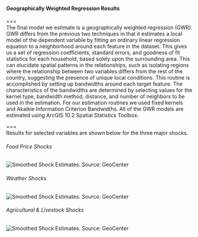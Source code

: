 #### Geographically Weighted Regression Results
===  
The final model we estimate is a geographically weighted regression (GWR).  GWR differs from the previous two techniques in that it estimates a local model of the dependent variable by fitting an ordinary linear regression equation to a neighborhood around each feature in the dataset.  This gives us a set of regression coefficients, standard errors, and goodness of fit statistics for each household, based solely upon the surrounding area.  This can elucidate spatial patterns in the relationships, such as isolating regions where the relationship between two variables differs from the rest of the country, suggesting the presence of unique local conditions. This routine is accomplished by setting up bandwidths around each target feature. The characteristics of the bandwidths are determined by selecting values for the kernel type, bandwidth method, distance, and number of neighbors to be used in the estimation. For our estimation routines we used fixed kernels and Akaikie Information Criterion Bandwidths. All of the GWR models are estimated using ArcGIS 10.2 Spatial Statistics Toolbox.  

===  
Results for selected variables are shown below for the three major shocks.   
###### Food Price Shocks
<p><img src="https://cloud.githubusercontent.com/assets/5873344/4595038/12e098b2-5095-11e4-8edc-f98057a621cd.jpg" alt="Smoothed Shock Estimates. Source: GeoCenter" align="middle"></p>

###### Weather Shocks
<p><img src="https://cloud.githubusercontent.com/assets/5873344/4595062/46483a02-5095-11e4-8d4c-5a4d8a86392d.jpg" alt="Smoothed Shock Estimates. Source: GeoCenter" align="middle"></p>

###### Agricultural & Livestock Shocks
<p><img src="https://cloud.githubusercontent.com/assets/5873344/4595033/03c73cd2-5095-11e4-9478-71b0c4c047b4.jpg" alt="Smoothed Shock Estimates. Source: GeoCenter" align="middle"></p>


